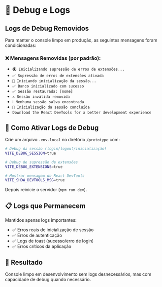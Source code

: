 # 🐛 Debug e Logs

## Logs de Debug Removidos

Para manter o console limpo em produção, as seguintes mensagens foram condicionadas:

### ❌ Mensagens Removidas (por padrão):
- `🔇 Inicializando supressão de erros de extensões...`
- `✅ Supressão de erros de extensões ativada`  
- `🔄 Iniciando inicialização da sessão...`
- `✅ Banco inicializado com sucesso`
- `✅ Sessão restaurada: [nome]`
- `⚠️ Sessão inválida removida`
- `ℹ️ Nenhuma sessão salva encontrada`
- `🎉 Inicialização da sessão concluída`
- `Download the React DevTools for a better development experience`

## 🔧 Como Ativar Logs de Debug

Crie um arquivo `.env.local` no diretório `/prototype` com:

```bash
# Debug da sessão (login/logout/inicialização)
VITE_DEBUG_SESSION=true

# Debug de supressão de extensões
VITE_DEBUG_EXTENSIONS=true

# Mostrar mensagem do React DevTools
VITE_SHOW_DEVTOOLS_MSG=true
```

Depois reinicie o servidor (`npm run dev`).

## 📋 Logs que Permanecem

Mantidos apenas logs importantes:
- ✅ Erros reais de inicialização de sessão
- ✅ Erros de autenticação
- ✅ Logs de toast (sucesso/erro de login)
- ✅ Erros críticos da aplicação

## 🎯 Resultado

Console limpo em desenvolvimento sem logs desnecessários, mas com capacidade de debug quando necessário.
